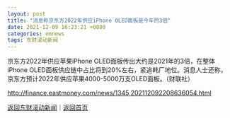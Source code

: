 ```yaml
---
layout: post
title: "消息称京东方2022年供应iPhone OLED面板是今年的3倍"
date: 2021-12-09 16:23:21 +0800
categories: emnews
tags: 东财滚动新闻
---
```


京东方2022年供应苹果iPhone OLED面板传出大约是2021年的3倍，在整体iPhone OLED面板供应链中占比将到20%左右，紧追韩厂地位。消息人士还称，京东方预计2022年供应苹果4000-5000万支OLED面板。（财联社）

<http://finance.eastmoney.com/news/1345,202112092208636054.html>

[返回东财滚动新闻](//finews.withounder.com/emnews/)｜[返回首页](//finews.withounder.com/)